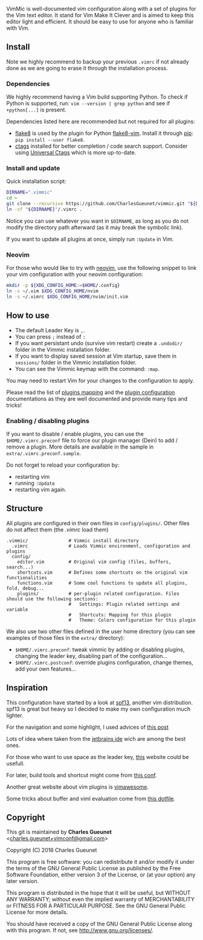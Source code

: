 VimMic is well-documented vim configuration along with a set of plugins for the
Vim text editor. It stand for Vim Make It Clever and is aimed to keep this
editor light and efficient. It should be easy to use for anyone who is familiar
with Vim.

__Install__
-----------

Note we highly recommend to backup your previous `.vimrc` if not already done
as we are going to erase it through the installation process.

### Dependencies

We highly recommend having a Vim build supporting Python. To check if Python
is supported, run: `vim --version | grep python` and see if `+python[...]` is
present.

Dependencies listed here are recommended but not required for all plugins:

* [flake8][flake8] is used by the plugin for Python
  [flake8-vim][plugin-flake8]. Install it through [pip][pip]:
  `pip install --user flake8`.
* [ctags][ctags] installed for better completion / code search support.
  Consider using [Universal Ctags][uni-ctags] which is more up-to-date.

### Install and update

Quick installation script:

```bash
DIRNAME=".vimmic"
cd ~
git clone --recursive https://github.com/CharlesGueunet/vimmic.git "${DIRNAME}"
ln -sf "${DIRNAME}"/.vimrc .
```

Notice you can use whatever you want in `$DIRNAME`, as long as you do not
modify the directory path afterward (as it may break the symbolic link).

If you want to update all plugins at once, simply run `:Update` in Vim.

### Neovim

For those who would like to try with [neovim][neovim], use the following
snippet to link your vim configuration with your neovim configuration:

```bash
mkdir -p ${XDG_CONFIG_HOME:=$HOME/.config}
ln -s ~/.vim $XDG_CONFIG_HOME/nvim
ln -s ~/.vimrc $XDG_CONFIG_HOME/nvim/init.vim
```

__How to use__
--------------

* The default Leader Key is `,`.
* You can press `;` instead of `:`
* If you want persistant undo (survive vim restart) create a `.undodir/`
  folder in the Vimmic installation folder.
* If you want to display saved session at Vim startup, save them in
  `sessions/` folder in the Vimmic installation folder.
* You can see the Vimmic keymap with the command: `:map`.

You may need to restart Vim for your changes to the configuration to apply.

Please read the list of [plugins mapping](Keymap.md) and the
[plugin configuration](Config.md) documentations as they are well documented
and provide many tips and tricks!

### Enabling / disabling plugins

If you want to disable / enable plugins, you can use the `$HOME/.vimrc.preconf`
file to force our plugin manager (Dein) to add / remove a plugin. More details
are available in the sample in `extra/.vimrc.preconf.sample`.

Do not forget to reload your configuration by:
* restarting vim
* running `:Update`
* restarting vim again.

__Structure__
--------------

All plugins are configured in their own files in `config/plugins/`.
Other files do not affect them (the *.vimrc* load them)

    .vimmic/               # Vimmic install directory
      .vimrc               # Loads Vimmic environment, configuration and plugins
      config/
        editor.vim         # Original vim config (files, buffers, search...)
        shortcuts.vim      # Defines some shortcuts on the original vim functionalities
        functions.vim      # Some cool functions to update all plugins, fold, debug...
        plugins/           # per-plugin related configuration. Files should use the following sections:
                           #   Settings: Plugin related settings and variable
                           #   Shortcuts: Mapping for this plugin
                           #   Theme: Colors configuration for this plugin

We also use two other files defined in the user home directory (you can see
examples of those files in the `extra/` directory):

* `$HOME/.vimrc.preconf`: tweak vimmic by adding or disabling plugins, changing
  the leader key, disabling part of the configuration...
* `$HOPE/.vimrc.postconf`: override plugins configuration, change themes, add
  your own features...


__Inspiration__
----------------

This configuration have started by a look at
[spf13](https://github.com/spf13/spf13-vim), another vim distribution.
spf13 is great but heavy so I decided to make my own configuration much lighter.

For the navigation and some highlight, I used advices of
[this post](http://nvie.com/posts/how-i-boosted-my-vim/)

Lots of idea where taken from the
[jetbrains ide](https://www.jetbrains.com/) wich are among the best ones.

For those who want to use space as the leader key,
[this](https://sheerun.net/2014/03/21/how-to-boost-your-vim-productivity/)
website could be usefull.

For later, build tools and shortcut might come from [this conf](https://github.com/xmementoit/vim-ide.git).

Another great website about vim plugins is [vimawesome](http://vimawesome.com/).

Some tricks about buffer and viml evaluation come from
[this dotfile](https://github.com/thirtythreeforty/dotfiles/blob/cb464b7ef00534aa06247e67f4e55c701022571f/vim/config/mappings.vim#L20-31).

__Copyright__
-------------

This git is maintained by **Charles Gueunet** \<charles.gueunet+vimconf@gmail.com\>

Copyright (C) 2016 Charles Gueunet

This program is free software: you can redistribute it and/or modify
it under the terms of the GNU General Public License as published by
the Free Software Foundation, either version 3 of the License, or
(at your option) any later version.

This program is distributed in the hope that it will be useful,
but WITHOUT ANY WARRANTY; without even the implied warranty of
MERCHANTABILITY or FITNESS FOR A PARTICULAR PURPOSE.  See the
GNU General Public License for more details.

You should have received a copy of the GNU General Public License
along with this program.  If not, see <http://www.gnu.org/licenses/>.

[plugin-flake8]: https://github.com/andviro/flake8-vim
[pip]: https://pypi.python.org/pypi/pip
[flake8]: https://pypi.python.org/pypi/flake8
[ctags]: https://en.wikipedia.org/wiki/Ctags
[uni-ctags]: https://github.com/universal-ctags
[neovim]: https://neovim.io/
